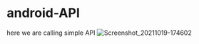 # android-API
here we are calling simple API
![Screenshot_20211019-174602](https://user-images.githubusercontent.com/86973880/138074102-a45e715c-2a71-40fa-982b-80a4575c465c.jpg)

